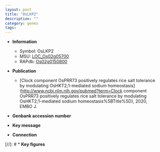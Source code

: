 ```yaml
---
layout: post
title: "OsLKP2"
description: ""
category: genes
tags: 
---
```


* **Information**  
    + Symbol: OsLKP2  
    + MSU: [LOC_Os02g05700](http://rice.uga.edu/cgi-bin/ORF_infopage.cgi?orf=LOC_Os02g05700)  
    + RAPdb: [Os02g0150800](http://rapdb.dna.affrc.go.jp/viewer/gbrowse_details/irgsp1?name=Os02g0150800)  

* **Publication**  
    + [Clock component OsPRR73 positively regulates rice salt tolerance by modulating OsHKT2;1-mediated sodium homeostasis](http://www.ncbi.nlm.nih.gov/pubmed?term=Clock component OsPRR73 positively regulates rice salt tolerance by modulating OsHKT2;1-mediated sodium homeostasis%5BTitle%5D), 2020, EMBO J.

* **Genbank accession number**  

* **Key message**  

* **Connection**  

[//]: # * **Key figures**  


